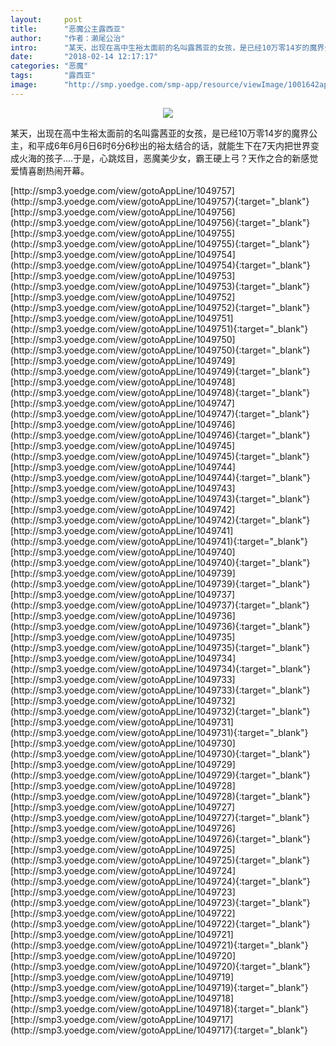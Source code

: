 ```yaml
---
layout:     post
title:      "恶魔公主露西亚"
author:     "作者：濑尾公治"
intro:      "某天，出现在高中生裕太面前的名叫露茜亚的女孩，是已经10万零14岁的魔界公主，和平成6年6月6日6时6分6秒出的裕太结合的话，就能生下在7天内把世界变成火海的孩子....于是，心跳炫目，恶魔美少女，霸王硬上弓？天作之合的新感觉爱情喜剧热闹开幕。"
date:       "2018-02-14 12:17:17"
categories: "恶魔"
tags:       "露西亚"
image:      "http://smp.yoedge.com/smp-app/resource/viewImage/1001642appline.png"
---
```

<div style="text-align: center">
<p><img src="http://smp.yoedge.com/smp-app/resource/viewImage/1001642appline.png"/></p>
</div>
<p class="post-meta">
<span>某天，出现在高中生裕太面前的名叫露茜亚的女孩，是已经10万零14岁的魔界公主，和平成6年6月6日6时6分6秒出的裕太结合的话，就能生下在7天内把世界变成火海的孩子....于是，心跳炫目，恶魔美少女，霸王硬上弓？天作之合的新感觉爱情喜剧热闹开幕。</span>
</p>
[http://smp3.yoedge.com/view/gotoAppLine/1049757](http://smp3.yoedge.com/view/gotoAppLine/1049757){:target="_blank"}
[http://smp3.yoedge.com/view/gotoAppLine/1049756](http://smp3.yoedge.com/view/gotoAppLine/1049756){:target="_blank"}
[http://smp3.yoedge.com/view/gotoAppLine/1049755](http://smp3.yoedge.com/view/gotoAppLine/1049755){:target="_blank"}
[http://smp3.yoedge.com/view/gotoAppLine/1049754](http://smp3.yoedge.com/view/gotoAppLine/1049754){:target="_blank"}
[http://smp3.yoedge.com/view/gotoAppLine/1049753](http://smp3.yoedge.com/view/gotoAppLine/1049753){:target="_blank"}
[http://smp3.yoedge.com/view/gotoAppLine/1049752](http://smp3.yoedge.com/view/gotoAppLine/1049752){:target="_blank"}
[http://smp3.yoedge.com/view/gotoAppLine/1049751](http://smp3.yoedge.com/view/gotoAppLine/1049751){:target="_blank"}
[http://smp3.yoedge.com/view/gotoAppLine/1049750](http://smp3.yoedge.com/view/gotoAppLine/1049750){:target="_blank"}
[http://smp3.yoedge.com/view/gotoAppLine/1049749](http://smp3.yoedge.com/view/gotoAppLine/1049749){:target="_blank"}
[http://smp3.yoedge.com/view/gotoAppLine/1049748](http://smp3.yoedge.com/view/gotoAppLine/1049748){:target="_blank"}
[http://smp3.yoedge.com/view/gotoAppLine/1049747](http://smp3.yoedge.com/view/gotoAppLine/1049747){:target="_blank"}
[http://smp3.yoedge.com/view/gotoAppLine/1049746](http://smp3.yoedge.com/view/gotoAppLine/1049746){:target="_blank"}
[http://smp3.yoedge.com/view/gotoAppLine/1049745](http://smp3.yoedge.com/view/gotoAppLine/1049745){:target="_blank"}
[http://smp3.yoedge.com/view/gotoAppLine/1049744](http://smp3.yoedge.com/view/gotoAppLine/1049744){:target="_blank"}
[http://smp3.yoedge.com/view/gotoAppLine/1049743](http://smp3.yoedge.com/view/gotoAppLine/1049743){:target="_blank"}
[http://smp3.yoedge.com/view/gotoAppLine/1049742](http://smp3.yoedge.com/view/gotoAppLine/1049742){:target="_blank"}
[http://smp3.yoedge.com/view/gotoAppLine/1049741](http://smp3.yoedge.com/view/gotoAppLine/1049741){:target="_blank"}
[http://smp3.yoedge.com/view/gotoAppLine/1049740](http://smp3.yoedge.com/view/gotoAppLine/1049740){:target="_blank"}
[http://smp3.yoedge.com/view/gotoAppLine/1049739](http://smp3.yoedge.com/view/gotoAppLine/1049739){:target="_blank"}
[http://smp3.yoedge.com/view/gotoAppLine/1049737](http://smp3.yoedge.com/view/gotoAppLine/1049737){:target="_blank"}
[http://smp3.yoedge.com/view/gotoAppLine/1049736](http://smp3.yoedge.com/view/gotoAppLine/1049736){:target="_blank"}
[http://smp3.yoedge.com/view/gotoAppLine/1049735](http://smp3.yoedge.com/view/gotoAppLine/1049735){:target="_blank"}
[http://smp3.yoedge.com/view/gotoAppLine/1049734](http://smp3.yoedge.com/view/gotoAppLine/1049734){:target="_blank"}
[http://smp3.yoedge.com/view/gotoAppLine/1049733](http://smp3.yoedge.com/view/gotoAppLine/1049733){:target="_blank"}
[http://smp3.yoedge.com/view/gotoAppLine/1049732](http://smp3.yoedge.com/view/gotoAppLine/1049732){:target="_blank"}
[http://smp3.yoedge.com/view/gotoAppLine/1049731](http://smp3.yoedge.com/view/gotoAppLine/1049731){:target="_blank"}
[http://smp3.yoedge.com/view/gotoAppLine/1049730](http://smp3.yoedge.com/view/gotoAppLine/1049730){:target="_blank"}
[http://smp3.yoedge.com/view/gotoAppLine/1049729](http://smp3.yoedge.com/view/gotoAppLine/1049729){:target="_blank"}
[http://smp3.yoedge.com/view/gotoAppLine/1049728](http://smp3.yoedge.com/view/gotoAppLine/1049728){:target="_blank"}
[http://smp3.yoedge.com/view/gotoAppLine/1049727](http://smp3.yoedge.com/view/gotoAppLine/1049727){:target="_blank"}
[http://smp3.yoedge.com/view/gotoAppLine/1049726](http://smp3.yoedge.com/view/gotoAppLine/1049726){:target="_blank"}
[http://smp3.yoedge.com/view/gotoAppLine/1049725](http://smp3.yoedge.com/view/gotoAppLine/1049725){:target="_blank"}
[http://smp3.yoedge.com/view/gotoAppLine/1049724](http://smp3.yoedge.com/view/gotoAppLine/1049724){:target="_blank"}
[http://smp3.yoedge.com/view/gotoAppLine/1049723](http://smp3.yoedge.com/view/gotoAppLine/1049723){:target="_blank"}
[http://smp3.yoedge.com/view/gotoAppLine/1049722](http://smp3.yoedge.com/view/gotoAppLine/1049722){:target="_blank"}
[http://smp3.yoedge.com/view/gotoAppLine/1049721](http://smp3.yoedge.com/view/gotoAppLine/1049721){:target="_blank"}
[http://smp3.yoedge.com/view/gotoAppLine/1049720](http://smp3.yoedge.com/view/gotoAppLine/1049720){:target="_blank"}
[http://smp3.yoedge.com/view/gotoAppLine/1049719](http://smp3.yoedge.com/view/gotoAppLine/1049719){:target="_blank"}
[http://smp3.yoedge.com/view/gotoAppLine/1049718](http://smp3.yoedge.com/view/gotoAppLine/1049718){:target="_blank"}
[http://smp3.yoedge.com/view/gotoAppLine/1049717](http://smp3.yoedge.com/view/gotoAppLine/1049717){:target="_blank"}


